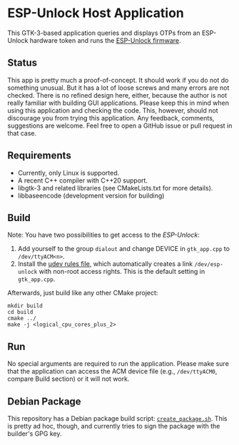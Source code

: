 # ESP-Unlock Host Application

This GTK-3-based application queries and displays OTPs from an ESP-Unlock hardware token and runs the [ESP-Unlock firmware](https://github.com/0xjakob/esp-unlock).

## Status

This app is pretty much a proof-of-concept. It should work if you do not do something unusual. But it has a lot of loose screws and many errors are not checked. There is no refined design here, either, because the author is not really familiar with building GUI applications. Please keep this in mind when using this application and checking the code. This, however, should not discourage you from trying this application. Any feedback, comments, suggestions are welcome. Feel free to open a GitHub issue or pull request in that case.

## Requirements

* Currently, only Linux is supported.
* A recent C++ compiler with C++20 support.
* libgtk-3 and related libraries (see CMakeLists.txt for more details).
* libbaseencode (development version for building)

## Build

Note: You have two possibilities to get access to the *ESP-Unlock*:
1. Add yourself to the group `dialout` and change DEVICE in `gtk_app.cpp` to `/dev/ttyACM<n>`.
2. Install the [udev rules file](package/esp-unlock-0.1/99-esp-unlock.rules), which automatically creates a link `/dev/esp-unlock` with non-root access rights. This is the default setting in `gtk_app.cpp`.

Afterwards, just build like any other CMake project:
```
mkdir build
cd build
cmake ../
make -j <logical_cpu_cores_plus_2>
```

## Run

No special arguments are required to run the application. Please make sure that the application can access the ACM device file (e.g., `/dev/ttyACM0`, compare Build section) or it will not work.

## Debian Package

This repository has a Debian package build script: [`create_package.sh`](create_package.sh). This is pretty ad hoc, though, and currently tries to sign the package with the builder's GPG key.
